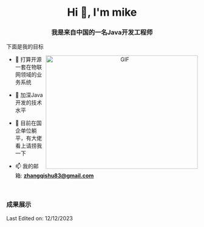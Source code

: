 <h1 align="center">Hi 👋, I'm 
mike</a></h1>
<h3 align="center">我是来自中国的一名Java开发工程师</h3>

<p align="left"> 下面是我的目标 </p>

<a target="_blank" align="center">
  <img align="right" top="500" height="300" width="400" alt="GIF" src="https://media.giphy.com/media/SWoSkN6DxTszqIKEqv/giphy.gif">
</a>

- 🔭 打算开源一套在物联网领域的业务系统

- 🌱 加深Java开发的技术水平

- 🤝 目前在国企单位躺平，有大佬看上请捞我一下

- 📫 我的邮箱: **zhangqishu83@gmail.com**


<br/>

### 成果展示


Last Edited on: 12/12/2023
